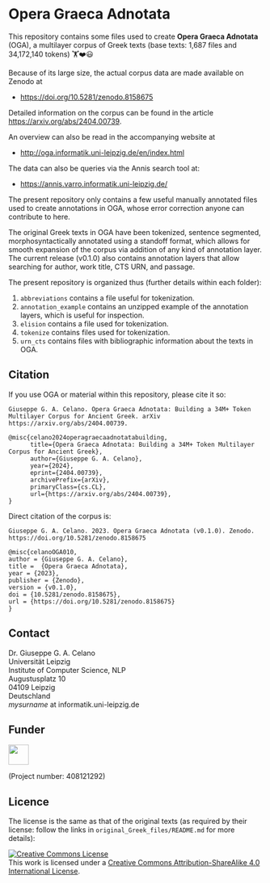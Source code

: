 # Opera Graeca Adnotata

This repository contains some files used to create 
**Opera Graeca Adnotata** (OGA), a multilayer corpus
of Greek texts (base texts: 1,687 files and 34,172,140 tokens) 🏋️‍❤️😃

Because of its large size,
the actual corpus data are made available on Zenodo at

* https://doi.org/10.5281/zenodo.8158675

Detailed information on the corpus can be found 
in the article https://arxiv.org/abs/2404.00739.

An overview can also be read in the accompanying website at

* http://oga.informatik.uni-leipzig.de/en/index.html

The data can also be queries via the Annis search tool at:

* https://annis.varro.informatik.uni-leipzig.de/

The present repository only contains a few
useful manually annotated files used to create annotations in OGA, 
whose error correction anyone can contribute to here. 

The original Greek texts in OGA
have been tokenized, sentence segmented, morphosyntactically annotated
using a standoff format, which allows for smooth
expansion of the corpus via addition of any kind of annotation layer. 
The current release (v0.1.0) also contains annotation layers that allow searching for
author, work title, CTS URN, and passage.

The present repository is organized thus (further details within each folder):
1. `abbreviations` contains a file useful for tokenization.
2. `annotation_example` contains an unzipped example of the
annotation layers, which is useful for inspection.
3. `elision` contains a file used for tokenization.
4. `tokenize` contains files used for tokenization.
5. `urn_cts` contains files with bibliographic information
about the texts in OGA.

## Citation

If you use OGA or material within this repository, please cite it so:

```
Giuseppe G. A. Celano. Opera Graeca Adnotata: Building a 34M+ Token Multilayer Corpus for Ancient Greek. arXiv https://arxiv.org/abs/2404.00739.
```

```
@misc{celano2024operagraecaadnotatabuilding,
      title={Opera Graeca Adnotata: Building a 34M+ Token Multilayer Corpus for Ancient Greek}, 
      author={Giuseppe G. A. Celano},
      year={2024},
      eprint={2404.00739},
      archivePrefix={arXiv},
      primaryClass={cs.CL},
      url={https://arxiv.org/abs/2404.00739}, 
}
```
Direct citation of the corpus is: 

```
Giuseppe G. A. Celano. 2023. Opera Graeca Adnotata (v0.1.0). Zenodo.
https://doi.org/10.5281/zenodo.8158675
```
```
@misc{celanoOGA010,
author = {Giuseppe G. A. Celano},
title =  {Opera Graeca Adnotata},
year = {2023},
publisher = {Zenodo},
version = {v0.1.0},
doi = {10.5281/zenodo.8158675},
url = {https://doi.org/10.5281/zenodo.8158675}
}
```
## Contact
Dr. Giuseppe G. A. Celano<br/>
Universität Leipzig<br/>
Institute of Computer Science, NLP<br/>
Augustusplatz 10<br/>
04109 Leipzig<br/>
Deutschland<br/>
*mysurname* at informatik.uni-leipzig.de<br/>

## Funder

<a href="http://www.dfg.de/index.jsp" target="_blank">
<img src="https://upload.wikimedia.org/wikipedia/commons/8/86/DFG-logo-blau.svg" 
width="" height="40" alt=""/>
</a>

(Project number: 408121292)

## Licence

The license is the same as that of the original texts (as required by
their license: follow the links in `original_Greek_files/README.md`
for more details):

<a rel="license" href="http://creativecommons.org/licenses/by-sa/4.0/">
<img alt="Creative Commons License" style="border-width:0" 
src="https://i.creativecommons.org/l/by-sa/4.0/88x31.png" /></a><br/>
This work is licensed under a <a rel="license" 
href="http://creativecommons.org/licenses/by-sa/4.0/">
Creative Commons Attribution-ShareAlike 4.0 International License</a>.
